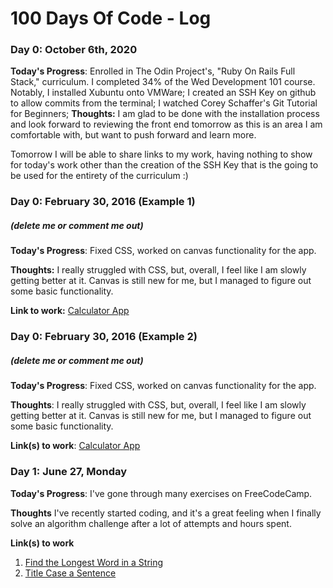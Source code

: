 # 100 Days Of Code - Log

### Day 0: October 6th, 2020
**Today's Progress**: Enrolled in The Odin Project's, "Ruby On Rails Full Stack," curriculum. I completed 34% of the Wed Development 101 course. Notably, I installed Xubuntu onto VMWare; I created an SSH Key on github to allow commits from the terminal; I watched Corey Schaffer's Git Tutorial for Beginners;
**Thoughts:** I am glad to be done with the installation process and look forward to reviewing the front end tomorrow as this is an area I am comfortable with, but want to push forward and learn more. 

Tomorrow I will be able to share links to my work, having nothing to show for today's work other than the creation of the SSH Key that is the going to be used for the entirety of the curriculum :)


### Day 0: February 30, 2016 (Example 1)
##### (delete me or comment me out)

**Today's Progress**: Fixed CSS, worked on canvas functionality for the app.

**Thoughts:** I really struggled with CSS, but, overall, I feel like I am slowly getting better at it. Canvas is still new for me, but I managed to figure out some basic functionality.

**Link to work:** [Calculator App](http://www.example.com)

### Day 0: February 30, 2016 (Example 2)
##### (delete me or comment me out)

**Today's Progress**: Fixed CSS, worked on canvas functionality for the app.

**Thoughts**: I really struggled with CSS, but, overall, I feel like I am slowly getting better at it. Canvas is still new for me, but I managed to figure out some basic functionality.

**Link(s) to work**: [Calculator App](http://www.example.com)


### Day 1: June 27, Monday

**Today's Progress**: I've gone through many exercises on FreeCodeCamp.

**Thoughts** I've recently started coding, and it's a great feeling when I finally solve an algorithm challenge after a lot of attempts and hours spent.

**Link(s) to work**
1. [Find the Longest Word in a String](https://www.freecodecamp.com/challenges/find-the-longest-word-in-a-string)
2. [Title Case a Sentence](https://www.freecodecamp.com/challenges/title-case-a-sentence)
